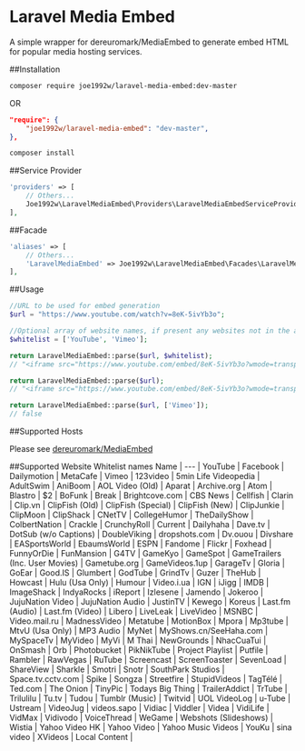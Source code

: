 # Laravel Media Embed

A simple wrapper for dereuromark/MediaEmbed to generate embed HTML for popular media hosting services.

##Installation
````bash
composer require joe1992w/laravel-media-embed:dev-master
````
OR
````json
"require": {
    "joe1992w/laravel-media-embed": "dev-master",
},
````
````bash
composer install
````

##Service Provider
````php
'providers' => [
    // Others...
    Joe1992w\LaravelMediaEmbed\Providers\LaravelMediaEmbedServiceProvider::class,
],
````

##Facade
````php
'aliases' => [
    // Others...
    'LaravelMediaEmbed' => Joe1992w\LaravelMediaEmbed\Facades\LaravelMediaEmbed::class,
],
````

##Usage

````php
//URL to be used for embed generation
$url = "https://www.youtube.com/watch?v=8eK-5ivYb3o";

//Optional array of website names, if present any websites not in the array will result in false being returned by the parser
$whitelist = ['YouTube', 'Vimeo'];

return LaravelMediaEmbed::parse($url, $whitelist);
// "<iframe src="https://www.youtube.com/embed/8eK-5ivYb3o?wmode=transparent" type="text/html" width="480" height="295" frameborder="0" allowfullscreen></iframe>"

return LaravelMediaEmbed::parse($url);
// "<iframe src="https://www.youtube.com/embed/8eK-5ivYb3o?wmode=transparent" type="text/html" width="480" height="295" frameborder="0" allowfullscreen></iframe>"

return LaravelMediaEmbed::parse($url, ['Vimeo']);
// false
````

##Supported Hosts

Please see [dereuromark/MediaEmbed](https://github.com/dereuromark/MediaEmbed)

##Supported Website Whitelist names
Name |
--- |
YouTube |
Facebook |
Dailymotion |
MetaCafe |
Vimeo |
123video |
5min Life Videopedia |
AdultSwim |
AniBoom |
AOL Video (Old) |
Aparat |
Archive.org |
Atom |
Blastro |
$2 |
BoFunk |
Break |
Brightcove.com |
CBS News |
Cellfish |
Clarin |
Clip.vn |
ClipFish (Old) |
ClipFish (Special) |
ClipFish (New) |
ClipJunkie |
ClipMoon |
ClipShack |
CNetTV |
CollegeHumor |
TheDailyShow |
ColbertNation |
Crackle |
CrunchyRoll |
Current |
Dailyhaha |
Dave.tv |
DotSub (w/o Captions) |
DoubleViking |
dropshots.com |
Dv.ouou |
Divshare |
EASportsWorld |
EbaumsWorld |
ESPN |
Fandome |
Flickr |
Foxhead |
FunnyOrDie |
FunMansion |
G4TV |
GameKyo |
GameSpot |
GameTrailers (Inc. User Movies) |
Gametube.org |
GameVideos.1up |
GarageTv |
Gloria |
GoEar |
Good.IS |
Glumbert |
GodTube |
GrindTv |
Guzer |
TheHub |
Howcast |
Hulu (Usa Only) |
Humour |
Video.i.ua |
IGN |
iJigg |
IMDB |
ImageShack |
IndyaRocks |
iReport |
Izlesene |
Jamendo |
Jokeroo |
JujuNation Video |
JujuNation Audio |
JustinTV |
Kewego |
Koreus |
Last.fm (Audio) |
Last.fm (Video) |
Libero |
LiveLeak |
LiveVideo |
MSNBC |
Video.mail.ru |
MadnessVideo |
Metatube |
MotionBox |
Mpora |
Mp3tube |
MtvU (Usa Only) |
MP3 Audio |
MyNet |
MyShows.cn/SeeHaha.com |
MySpaceTv |
MyVideo |
MyVi |
M Thai |
NewGrounds |
NhacCuaTui |
OnSmash |
Orb |
Photobucket |
PikNikTube |
Project Playlist |
Putfile |
Rambler |
RawVegas |
RuTube |
Screencast |
ScreenToaster |
SevenLoad |
ShareView |
Sharkle |
Smotri |
Snotr |
SouthPark Studios |
Space.tv.cctv.com |
Spike |
Songza |
Streetfire |
StupidVideos |
TagTélé |
Ted.com |
The Onion |
TinyPic |
Todays Big Thing |
TrailerAddict |
TrTube |
Trilulilu |
Tu.tv |
Tudou |
Tumblr (Music) |
Twitvid |
UOL VideoLog |
u-Tube |
Ustream |
VideoJug |
videos.sapo |
Vidiac |
Viddler |
Videa |
VidiLife |
VidMax |
Vidivodo |
VoiceThread |
WeGame |
Webshots (Slideshows) |
Wistia |
Yahoo Video HK |
Yahoo Video |
Yahoo Music Videos |
YouKu |
sina video |
XVideos |
Local Content |
